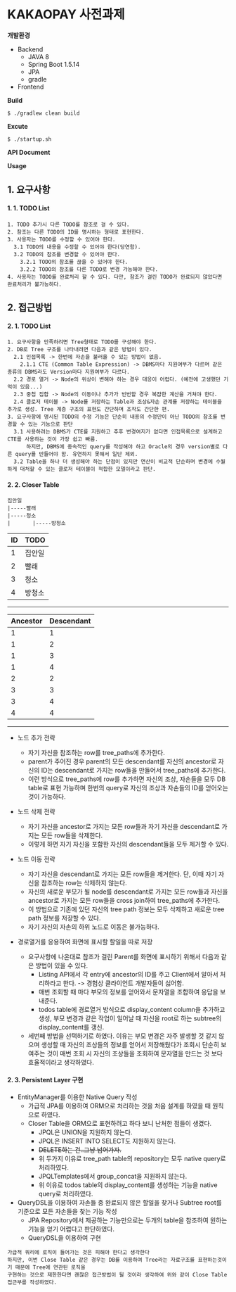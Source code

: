 # KAKAOPAY 사전과제

**개발환경**
- Backend
    - JAVA 8
    - Spring Boot 1.5.14
    - JPA
    - gradle
- Frontend

**Build**
```
$ ./gradlew clean build
```

**Excute**
```
$ ./startup.sh
```

**API Document**

**Usage**

## 1. 요구사항
#### 1. 1. TODO List 
```
1. TODO 추가시 다른 TODO를 참조로 걸 수 있다.
2. 참조는 다른 TODO의 ID를 명시하는 형태로 표현한다.
3. 사용자는 TODO를 수정할 수 있어야 한다.
  3.1 TODO의 내용을 수정할 수 있어야 한다(당연함).
  3.2 TODO의 참조를 변경할 수 있어야 한다.
    3.2.1 TODO의 참조를 끊을 수 있어야 한다.
    3.2.2 TODO의 참조를 다른 TODO로 변경 가능해야 한다.    
4. 사용자는 TODO를 완료처리 할 수 있다. 다만, 참조가 걸린 TODO가 완료되지 않았다면 완료처리가 불가능하다.
```
## 2. 접근방법
#### 2. 1. TODO List
```
1. 요구사항을 만족하려면 Tree형태로 TODO를 구성해야 한다.
2. DB로 Tree 구조를 나타내려면 다음과 같은 방법이 있다.
  2.1 인접목록 -> 한번에 자손을 불러올 수 있는 방법이 없음. 
    2.1.1 CTE (Common Table Expression) -> DBMS마다 지원여부가 다르며 같은 종류의 DBMS라도 Version마다 지원여부가 다르다.
  2.2 경로 열거 -> Node의 위상이 변해야 하는 경우 대응이 어렵다. (예전에 고생했던 기억이 있음...)
  2.3 중첩 집합 -> Node의 이동이나 추가가 빈번할 경우 복잡한 계산을 거쳐야 한다.
  2.4 클로저 테이블 -> Node를 저장하는 Table과 조상&자손 관계를 저장하는 테이블을 추가로 생성. Tree 계층 구조의 표현도 간단하며 조작도 간단한 편.
3. 요구사항에 명시된 TODO의 수정 기능은 단순히 내용의 수정만이 아닌 TODO의 참조를 변경할 수 있는 기능으로 판단
  3.1 사용하려는 DBMS가 CTE를 지원하고 추후 변경여지가 없다면 인접목록으로 설계하고 CTE를 사용하는 것이 가장 쉽고 빠름. 
      하지만, DBMS에 종속적인 query를 작성해야 하고 Oracle의 경우 version별로 다른 query를 만들어야 함. 유연하지 못해서 일단 제외.
  3.2 Table을 하나 더 생성해야 하는 단점이 있지만 연산이 비교적 단순하며 변경에 수월하게 대처할 수 있는 클로저 테이블이 적합한 모델이라고 판단.
```
#### 2. 2. Closer Table
```
집안일
|-----빨래
|-----청소
|       |-----방청소
```
| ID     |    TODO  |
|--------|----------|
| 1      | 집안일   | 
| 2      | 빨래     |
| 3      | 청소     |
| 4      | 방청소   |
----

| Ancestor | Descendant |
|----------|------------|
|     1    |     1      |
|     1    |     2      |
|     1    |     3      |
|     1    |     4      |
|     2    |     2      |
|     3    |     3      |
|     3    |     4      |
|     4    |     4      |
----
* 노드 추가 전략
  * 자기 자신을 참조하는 row를 tree_paths에 추가한다.
  * parent가 주어진 경우 parent의 모든 descendant를 자신의 ancestor로 자신의 ID는 descendant로 가지는 row들을 만들어서 tree_paths에 추가한다.
  * 이런 방식으로 tree_paths에 row를 추가하면 자신의 조상, 자손들을 모두 DB table로 표현 가능하며 한번의 query로 자신의 조상과 자손들의 ID를 얻어오는 것이 가능하다.
 
* 노드 삭제 전략
  * 자기 자신을 ancestor로 가지는 모든 row들과 자기 자신을 descendant로 가지는 모든 row들을 삭제한다.
  * 이렇게 하면 자기 자신을 포함한 자신의 descendant들을 모두 제거할 수 있다.

* 노드 이동 전략
  * 자기 자신을 descendant로 가지는 모든 row들을 제거한다. 단, 이때 자기 자신을 참조하는 row는 삭제하지 않는다.
  * 자신의 새로운 부모가 될 node를 descendant로 가지는 모든 row들과 자신을 ancestor로 가지는 모든 row들을 cross join하여 tree_paths에 추가한다.
  * 이 방법으로 기존에 있던 자신의 tree path 정보는 모두 삭제하고 새로운 tree path 정보를 저장할 수 있다.
  * 자기 자신의 자손의 하위 노드로 이동은 불가능하다.

* 경로열거를 응용하여 화면에 표시할 할일을 따로 저장
  * 요구사항에 나온대로 참조가 걸린 Parent를 화면에 표시하기 위해서 다음과 같은 방법이 있을 수 있다.
    * Listing API에서 각 entry에 ancestor의 ID를 주고 Client에서 알아서 처리하라고 한다. -> 경험상 클라이언트 개발자들이 싫어함.
    * 매번 조회할 때 마다 부모의 정보를 얻어와서 문자열을 조합하여 응답을 보내준다.
    * todos table에 경로열거 방식으로 display_content column을 추가하고 생성, 부모 변경과 같은 작업이 일어날 때 자신을 root로 하는 subtree의 display_content를 갱신.
  * 세번째 방법을 선택하기로 하였다. 이유는 부모 변경은 자주 발생할 것 같지 않으며 생성할 때 
     자신의 조상들의 정보를 얻어서 저장해뒀다가 조회시 단순히 보여주는 것이 매번 조회 시 자신의 조상들을 조회하여 문자열을 만드는 것 보다
     효율적이라고 생각하였다.

#### 2. 3. Persistent Layer 구현

* EntityManager를 이용한 Native Query 작성
  * 가급적 JPA를 이용하여 ORM으로 처리하는 것을 처음 설계를 하였을 때 원칙으로 하였다.
  * Closer Table을 ORM으로 표현하려고 하다 보니 난처한 점들이 생겼다.
    * JPQL은 UNION을 지원하지 않는다.
    * JPQL은 INSERT INTO SELECT도 지원하지 않는다.
    * ~~DELETE하는 건..그냥 넘어가자.~~
    * 위 두가지 이유로 tree_path table의 repository는 모두 native query로 처리하였다.
    * JPQLTemplates에서 group_concat을 지원하지 않는다.
    * 위 이유로 todos table의 display_content를 생성하는 기능을 native query로 처리하였다.
* QueryDSL을 이용하여 자손들 중 완료되지 않은 할일을 찾거나 Subtree root를 기준으로 모든 자손들을 찾는 기능 작성
  * JPA Repository에서 제공하는 기능만으로는 두개의 table을 참조하여 원하는 기능을 얻기 어렵다고 판단하였다.
  * QueryDSL을 이용하여 구현

```
가급적 쿼리에 로직이 들어가는 것은 피해야 한다고 생각한다 
하지만, 이번 Close Table 같은 경우는 DB를 이용하여 Tree라는 자료구조를 표현하는것이기 때문에 Tree에 연관된 로직을
구현하는 것으로 제한한다면 괜찮은 접근방법이 될 것이라 생각하여 위와 같이 Close Table 접근부를 작성하였다.
```

